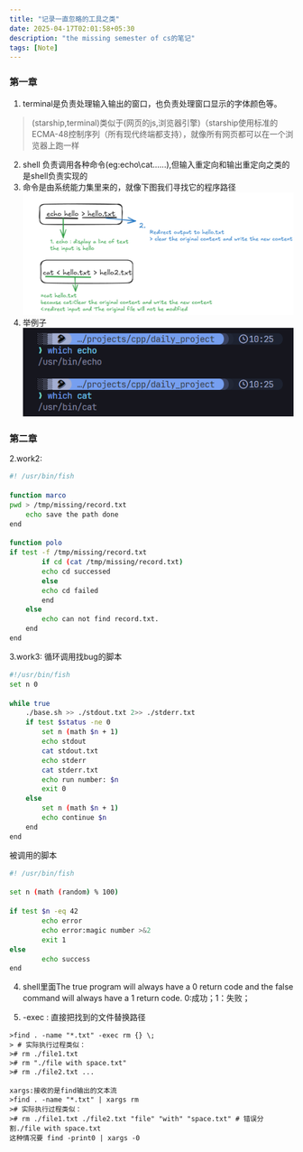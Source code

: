 ```yaml
---
title: "记录一直忽略的工具之类"
date: 2025-04-17T02:01:58+05:30
description: "the missing semester of cs的笔记"
tags: [Note]
---
```

### 第一章
1.  terminal是负责处理输入输出的窗口，也负责处理窗口显示的字体颜色等。
>(starship,terminal)类似于(网页的js,浏览器引擎)（starship使用标准的ECMA-48控制序列（所有现代终端都支持），就像所有网页都可以在一个浏览器上跑一样
2. shell 负责调用各种命令(eg:echo\cat......),但输入重定向和输出重定向之类的是shell负责实现的
3. 命令是由系统能力集里来的，就像下图我们寻找它的程序路径
![alt text](/assets//04171.png)
4. 举例子
![alt text1](/assets/04172.png)

### 第二章
2.work2:
```sh
#! /usr/bin/fish

function marco
pwd > /tmp/missing/record.txt
    echo save the path done
end

function polo
if test -f /tmp/missing/record.txt
        if cd (cat /tmp/missing/record.txt)
        echo cd successed 
        else
        echo cd failed
        end
    else
        echo can not find record.txt.
    end
end
```
3.work3:
循环调用找bug的脚本
```sh
#!/usr/bin/fish
set n 0

while true
    ./base.sh >> ./stdout.txt 2>> ./stderr.txt
    if test $status -ne 0
        set n (math $n + 1)
        echo stdout
        cat stdout.txt
        echo stderr
        cat stderr.txt
        echo run number: $n
        exit 0
    else
        set n (math $n + 1)
        echo continue $n
    end
end
```
被调用的脚本
```sh
#! /usr/bin/fish

set n (math (random) % 100)

if test $n -eq 42
        echo error
        echo error:magic number >&2
        exit 1
else
        echo success
end
```
4. shell里面The true program will always have a 0 return code and the false command will always have a 1 return code.
0:成功；1：失败；
 
5. -exec : 直接把找到的文件替换路径
```
>find . -name "*.txt" -exec rm {} \;
> # 实际执行过程类似：
># rm ./file1.txt
># rm "./file with space.txt"
># rm ./file2.txt ...

xargs:接收的是find输出的文本流
>find . -name "*.txt" | xargs rm
># 实际执行过程类似：
># rm ./file1.txt ./file2.txt "file" "with" "space.txt" # 错误分割./file with space.txt
这种情况要 find -print0 | xargs -0
```

